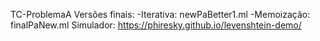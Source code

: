 TC-ProblemaA
Versões finais:
-Iterativa: newPaBetter1.ml
-Memoização: finalPaNew.ml
Simulador:
https://phiresky.github.io/levenshtein-demo/